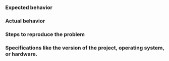 
### Expected behavior

### Actual behavior

### Steps to reproduce the problem

### Specifications like the version of the project, operating system, or hardware.
